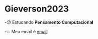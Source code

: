 # Gieverson2023
-:stuck_out_tongue_winking_eye: Estudando **Pensamento Computacional**

-:collision: Meu email é [email](gieverson.rodrigues@escola.pr.gov.br)
